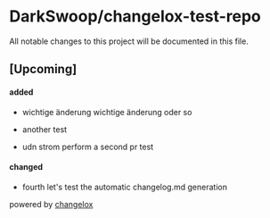 # DarkSwoop/changelox-test-repo

All notable changes to this project will be documented in this file.

## [Upcoming]

#### added

-   wichtige änderung
    wichtige änderung oder so

-   another test

-   udn strom
    perform a second pr test

#### changed

-   fourth
    let&#39;s test the automatic changelog.md generation





powered by [changelox](https://changelox.com)

